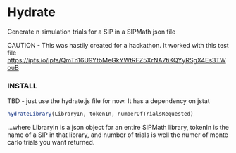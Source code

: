 # Hydrate
Generate n simulation trials for a SIP in a SIPMath json file

CAUTION - This was hastily created for a hackathon. It worked with this test file
https://ipfs.io/ipfs/QmTn16U9YtbMeGkYWtRFZ5XrNA7tiKQYyRSgX4Es3TWouB

### INSTALL

TBD - just use the hydrate.js file for now. It has a dependency on jstat

```js
hydrateLibrary(LibraryIn, tokenIn, numberOfTrialsRequested)
```

...where LibraryIn is a json object for an entire SIPMath library, tokenIn is the name of a SIP in that library, and number of trials is well the numer of monte carlo trials you want returned.
